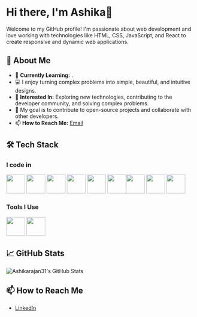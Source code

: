 # Hi there, I'm Ashika👋

Welcome to my GitHub profile! I'm passionate about web development and love working with technologies like HTML, CSS, JavaScript, and React to create responsive and dynamic web applications.

## 🚀 About Me

- 🌱 **Currently Learning:** .
- 💻 I enjoy turning complex problems into simple, beautiful, and intuitive designs.
- 🤔 **Interested In:** Exploring new technologies, contributing to the developer community, and solving complex problems.
- 🎯 My goal is to contribute to open-source projects and collaborate with other developers.
- 📫 **How to Reach Me:** [Email](ashikarajan31@gmail.com)

## 🛠 Tech Stack

### I code in
<img height="50" width="50" src="https://img.icons8.com/color/48/000000/python.png" />  <img height="50" width="50" src="https://img.icons8.com/color/48/000000/java-coffee-cup-logo.png" /> <img height="50" width="50" src="https://img.icons8.com/color/48/000000/html-5.png" /> <img height="50" width="50" src="https://img.icons8.com/color/48/000000/css3.png" />  <img height="50" width="50" src="https://img.icons8.com/color/48/000000/bootstrap.png" />
<img height="50" width="50" src="https://img.icons8.com/color/48/000000/javascript.png"/><img height="50" width="50" src="https://img.icons8.com/color/48/000000/react-native.png"/>  <img height="50" width="50" src="https://img.icons8.com/color/48/000000/mysql-logo.png"/> <img height="50" width="50" src="https://img.icons8.com/color/48/000000/mongodb.png"/>

### Tools I Use
<img height="50" width="50" src="https://img.icons8.com/color/48/000000/visual-studio-code-2019.png"/>  <img height="50" width="50" src="https://img.icons8.com/color/50/000000/git.png"/>

## 📈 GitHub Stats

![Ashikarajan31's GitHub Stats](https://github-readme-stats.vercel.app/api?username=Ashikarajan31&show_icons=true&hide_title=true&count_private=true&hide=prs)

## 📫 How to Reach Me

- [LinkedIn](linkedin.com/in/ashika-r-44298a2a1)


